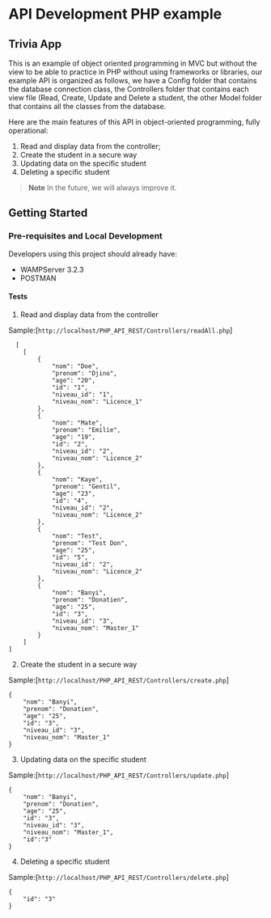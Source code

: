 # API Development PHP example

## Trivia App

This is an example of object oriented programming in MVC but without the view to be able to practice in PHP without using frameworks or libraries, our example API is organized as follows, we have a Config folder that contains the database connection class, the Controllers folder that contains each view file (Read, Create, Update and Delete a student, the other Model folder that contains all the classes from the database.

Here are the main features of this API in object-oriented programming, fully operational:

1. Read and display data from the controller;
2. Create the student in a secure way
3. Updating data on the specific student 
4. Deleting a specific student

>**Note** In the future, we will always improve it. 


## Getting Started

### Pre-requisites and Local Development

Developers using this project should already have:

- WAMPServer 3.2.3
- POSTMAN 

#### Tests

1. Read and display data from the controller

Sample:[`http://localhost/PHP_API_REST/Controllers/readAll.php`]

```
  [
    [
        {
            "nom": "Doe",
            "prenom": "Djino",
            "age": "20",
            "id": "1",
            "niveau_id": "1",
            "niveau_nom": "Licence_1"
        },
        {
            "nom": "Mate",
            "prenom": "Emilie",
            "age": "19",
            "id": "2",
            "niveau_id": "2",
            "niveau_nom": "Licence_2"
        },
        {
            "nom": "Kaye",
            "prenom": "Gentil",
            "age": "23",
            "id": "4",
            "niveau_id": "2",
            "niveau_nom": "Licence_2"
        },
        {
            "nom": "Test",
            "prenom": "Test Don",
            "age": "25",
            "id": "5",
            "niveau_id": "2",
            "niveau_nom": "Licence_2"
        },
        {
            "nom": "Banyi",
            "prenom": "Donatien",
            "age": "25",
            "id": "3",
            "niveau_id": "3",
            "niveau_nom": "Master_1"
        }
    ]
]
```

2. Create the student in a secure way

Sample:[`http://localhost/PHP_API_REST/Controllers/create.php`]

```
{
    "nom": "Banyi",
    "prenom": "Donatien",
    "age": "25",
    "id": "3",
    "niveau_id": "3",
    "niveau_nom": "Master_1"
}
```
3. Updating data on the specific student 

Sample:[`http://localhost/PHP_API_REST/Controllers/update.php`]

```
{
    "nom": "Banyi",
    "prenom": "Donatien",
    "age": "25",
    "id": "3",
    "niveau_id": "3",
    "niveau_nom": "Master_1",
    "id":"3"
}
```

4. Deleting a specific student

Sample:[`http://localhost/PHP_API_REST/Controllers/delete.php`]

```
{
    "id": "3"
}
```
